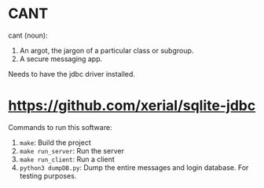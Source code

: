# CANT

cant (noun):
1. An argot, the jargon of a particular class or subgroup.
2. A secure messaging app.

Needs to have the jdbc driver installed.
# https://github.com/xerial/sqlite-jdbc

Commands to run this software: 
1. `make`: Build the project
2. `make run_server`: Run the server
3. `make run_client`: Run a client
4. `python3 dumpDB.py`: Dump the entire messages and login database. For testing purposes. 